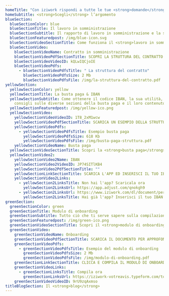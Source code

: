 ```yaml
---
homeTitle: "Con iziwork rispondi a tutte le tue <strong>domande</strong> riguardo:"
homeSubtitle: <strong>Scegli</strong> l’argomento
blueSection:
  blueSectionColor: blue
  blueSectionTitle: Il lavoro in somministrazione
  blueSectionSubtitle: Il rapporto di lavoro in somministrazione e la struttura del contratto
  blueSectionFeaturedpost: /img/blue-icon.svg
  blueSectionVideoSectionTitle: Come funziona il <strong>lavoro in somministrazione</strong> ?
  blueSectionVideo:
    blueSectionVideoName: Contratto in somministrazione
    blueSectionVideoPdfSectionTitle: SCOPRI LA STRUTTURA DEL CONTRATTO
    blueSectionVideoVideoID: kQLwIQCjoIE
    blueSectionVideoPdfs:
      - blueSectionVideoPdfsTitle: " La struttura del contratto"
        blueSectionVideoPdfsSize: 2 Mb
        blueSectionVideoPdfsFile: /img/la-struttura-del-contratto.pdf
yellowSection:
  yellowSectionColor: yellow
  yellowSectionTitle: La busta paga & IBAN
  yellowSectionSubtitle: Come ottenere il codice IBAN, la sua utilità, alcuni
    consigli sulle diverse sezioni della busta paga e il loro contenuto
  yellowSectionFeaturedpost: /img/yellow-ico.png
  yellowSectionVideo:
    yellowSectionVideoVideoID: 1T8_2xM1wcw
    yellowSectionVideoPdfSectionTitle: SCARICA UN ESEMPIO DELLA STRUTTURA DELLA BUSTA PAGA
    yellowSectionVideoPdfs:
      - yellowSectionVideoPdfsTitle: Esempio busta paga
        yellowSectionVideoPdfsSize: 618 Kb
        yellowSectionVideoPdfsFile: /img/busta-paga-struttura.pdf
    yellowSectionVideoName: Busta paga
  yellowSectionVideoSectionTitle: Scopri la <strong>busta paga</strong> & IBAN
  yellowSectionVideo2:
    yellowSectionVideo2Name: IBAN
    yellowSectionVideo2VideoID: JP74SITlKB4
    yellowSectionVideo2PdfSectionTitle: ""
    yellowSectionLinkSectionTitle: SCARICA L'APP ED INSERISCI IL TUO IBAN
    yellowSectionVideo2Links:
      - yellowSection2LinksTitle: Non hai l'app? Scaricala ora
        yellowSection2LinksUrl: https://app.adjust.com/qnokgh9
      - yellowSection2LinksUrl: https://www.iziwork.com/dl/document/personal
        yellowSection2LinksTitle: Hai già l'app? Inserisci il tuo IBAN
greenSection:
  greenSectionColor: green
  greenSectionTitle: Modulo di onboarding
  greenSectionSubtitle: Tutto ciò che ti serve sapere sulla compilazione del modulo di onboarding
  greenSectionFeaturedpost: /img/green-ico.png
  greenSectionVideoSectionTitle: Scopri il <strong>modulo di onboarding</strong>
  greenSectionVideo:
    greenSectionVideoName: Onboarding
    greenSectionVideoPdfSectionTitle: SCARICA IL DOCUMENTO PER APPROFONDIRE
    greenSectionVideoPdfs:
      - greenSectionVideoPdfsTitle: Esempio del modulo di onboarding
        greenSectionVideoPdfsSize: 2 Mb
        greenSectionVideoPdfsFile: /img/modulo-di-onboarding.pdf
    greenSectionLinkSectionTitle: CLICCA E COMPILA IL MODULO DI ONBOARDING
    greenSectionVideoLinks:
      - greenSectionLinksTitle: Compila ora
        greenSectionLinksUrl: https://iziwork-votreavis.typeform.com/to/ZakxIZX9#email=xxxxx&tel=xxxxx&id=xxxxx&company=xxxxx&shiftid=xxxxx
    greenSectionVideoVideoID: 9rU9zqAxmso
titleBlogSection: Il <strong>blog</strong>
---
```

